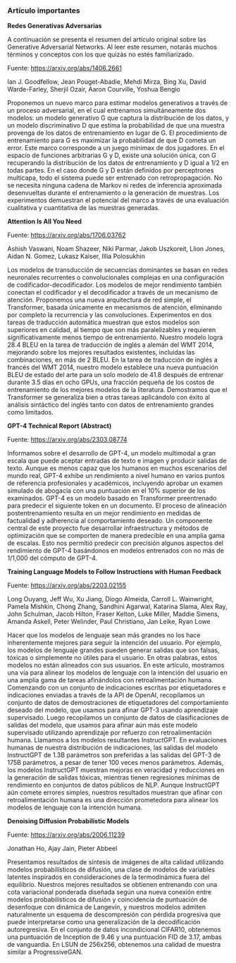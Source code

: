 ### Artículo importantes

**Redes Generativas Adversarias**

A continuación se presenta el resumen del artículo original sobre las Generative Adversarial Networks. Al leer este resumen, notarás muchos términos y conceptos con los que quizás no estés familiarizado. 

Fuente: https://arxiv.org/abs/1406.2661

Ian J. Goodfellow, Jean Pouget-Abadie, Mehdi Mirza, Bing Xu, David Warde-Farley, Sherjil Ozair, Aaron Courville, Yoshua Bengio

Proponemos un nuevo marco para estimar modelos generativos a través de un proceso adversarial, en el cual entrenamos simultáneamente dos modelos: un modelo generativo G que captura la distribución de los datos, y un modelo discriminativo D que estima la probabilidad de que una muestra provenga de los datos de entrenamiento en lugar de G. El procedimiento de entrenamiento para G es maximizar la probabilidad de que D cometa un error. Este marco corresponde a un juego minimax de dos jugadores. En el espacio de funciones arbitrarias G y D, existe una solución única, con G recuperando la distribución de los datos de entrenamiento y D igual a 1/2 en todas partes. En el caso donde G y D están definidos por perceptrones multicapa, todo el sistema puede ser entrenado con retropropagación. No se necesita ninguna cadena de Markov ni redes de inferencia aproximada desenvueltas durante el entrenamiento o la generación de muestras. Los experimentos demuestran el potencial del marco a través de una evaluación cualitativa y cuantitativa de las muestras generadas.

**Attention Is All You Need**


Fuente: https://arxiv.org/abs/1706.03762

Ashish Vaswani, Noam Shazeer, Niki Parmar, Jakob Uszkoreit, Llion Jones, Aidan N. Gomez, Lukasz Kaiser, Illia Polosukhin

Los modelos de transducción de secuencias dominantes se basan en redes neuronales recurrentes o convolucionales complejas en una configuración de codificador-decodificador. Los modelos de mejor rendimiento también conectan el codificador y el decodificador a través de un mecanismo de atención. Proponemos una nueva arquitectura de red simple, el Transformer, basada únicamente en mecanismos de atención, eliminando por completo la recurrencia y las convoluciones. Experimentos en dos tareas de traducción automática muestran que estos modelos son superiores en calidad, al tiempo que son más paralelizables y requieren significativamente menos tiempo de entrenamiento. Nuestro modelo logra 28.4 BLEU en la tarea de traducción de inglés a alemán del WMT 2014, mejorando sobre los mejores resultados existentes, incluidas las combinaciones, en más de 2 BLEU. En la tarea de traducción de inglés a francés del WMT 2014, nuestro modelo establece una nueva puntuación BLEU de estado del arte para un solo modelo de 41.8 después de entrenar durante 3.5 días en ocho GPUs, una fracción pequeña de los costos de entrenamiento de los mejores modelos de la literatura. Demostramos que el Transformer se generaliza bien a otras tareas aplicándolo con éxito al análisis sintáctico del inglés tanto con datos de entrenamiento grandes como limitados.

**GPT-4 Technical Report (Abstract)**


Fuente: https://arxiv.org/abs/2303.08774

Informamos sobre el desarrollo de GPT-4, un modelo multimodal a gran escala que puede aceptar entradas de texto e imagen y producir salidas de texto. Aunque es menos capaz que los humanos en muchos escenarios del mundo real, GPT-4 exhibe un rendimiento a nivel humano en varios puntos de referencia profesionales y académicos, incluyendo aprobar un examen simulado de abogacía con una puntuación en el 10% superior de los examinados. GPT-4 es un modelo basado en Transformer preentrenado para predecir el siguiente token en un documento. El proceso de alineación postentrenamiento resulta en un mejor rendimiento en medidas de factualidad y adherencia al comportamiento deseado. Un componente central de este proyecto fue desarrollar infraestructura y métodos de optimización que se comporten de manera predecible en una amplia gama de escalas. Esto nos permitió predecir con precisión algunos aspectos del rendimiento de GPT-4 basándonos en modelos entrenados con no más de 1/1,000 del cómputo de GPT-4.

**Training Language Models to Follow Instructions with Human Feedback**

Fuente: https://arxiv.org/abs/2203.02155

Long Ouyang, Jeff Wu, Xu Jiang, Diogo Almeida, Carroll L. Wainwright, Pamela Mishkin, Chong Zhang, Sandhini Agarwal, Katarina Slama, Alex Ray, John Schulman, Jacob Hilton, Fraser Kelton, Luke Miller, Maddie Simens, Amanda Askell, Peter Welinder, Paul Christiano, Jan Leike, Ryan Lowe

Hacer que los modelos de lenguaje sean más grandes no los hace inherentemente mejores para seguir la intención del usuario. Por ejemplo, los modelos de lenguaje grandes pueden generar salidas que son falsas, tóxicas o simplemente no útiles para el usuario. En otras palabras, estos modelos no están alineados con sus usuarios. En este artículo, mostramos una vía para alinear los modelos de lenguaje con la intención del usuario en una amplia gama de tareas afinándolos con retroalimentación humana. Comenzando con un conjunto de indicaciones escritas por etiquetadores e indicaciones enviadas a través de la API de OpenAI, recopilamos un conjunto de datos de demostraciones de etiquetadores del comportamiento deseado del modelo, que usamos para afinar GPT-3 usando aprendizaje supervisado. Luego recopilamos un conjunto de datos de clasificaciones de salidas del modelo, que usamos para afinar aún más este modelo supervisado utilizando aprendizaje por refuerzo con retroalimentación humana. Llamamos a los modelos resultantes InstructGPT. En evaluaciones humanas de nuestra distribución de indicaciones, las salidas del modelo InstructGPT de 1.3B parámetros son preferidas a las salidas del GPT-3 de 175B parámetros, a pesar de tener 100 veces menos parámetros. Además, los modelos InstructGPT muestran mejoras en veracidad y reducciones en la generación de salidas tóxicas, mientras tienen regresiones mínimas de rendimiento en conjuntos de datos públicos de NLP. Aunque InstructGPT aún comete errores simples, nuestros resultados muestran que afinar con retroalimentación humana es una dirección prometedora para alinear los modelos de lenguaje con la intención humana.

**Denoising Diffusion Probabilistic Models**


Fuente: https://arxiv.org/abs/2006.11239

Jonathan Ho, Ajay Jain, Pieter Abbeel

Presentamos resultados de síntesis de imágenes de alta calidad utilizando modelos probabilísticos de difusión, una clase de modelos de variables latentes inspirados en consideraciones de la termodinámica fuera del equilibrio. Nuestros mejores resultados se obtienen entrenando con una cota variacional ponderada diseñada según una nueva conexión entre modelos probabilísticos de difusión y coincidencia de puntuación de desenfoque con dinámica de Langevin, y nuestros modelos admiten naturalmente un esquema de descompresión con pérdida progresiva que puede interpretarse como una generalización de la decodificación autoregresiva. En el conjunto de datos incondicional CIFAR10, obtenemos una puntuación de Inception de 9.46 y una puntuación FID de 3.17, ambas de vanguardia. En LSUN de 256x256, obtenemos una calidad de muestra similar a ProgressiveGAN.
